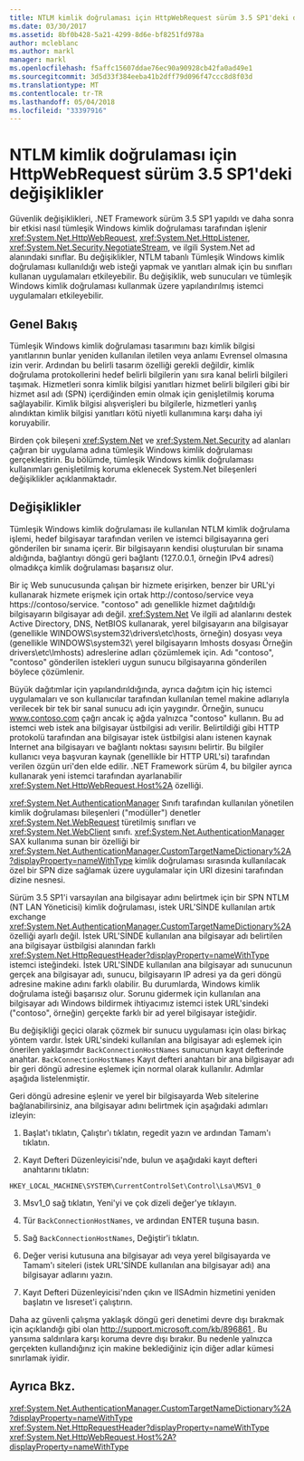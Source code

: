 ```yaml
---
title: NTLM kimlik doğrulaması için HttpWebRequest sürüm 3.5 SP1'deki değişiklikler
ms.date: 03/30/2017
ms.assetid: 8bf0b428-5a21-4299-8d6e-bf8251fd978a
author: mcleblanc
ms.author: markl
manager: markl
ms.openlocfilehash: f5affc15607ddae76ec90a90928cb42fa0ad49e1
ms.sourcegitcommit: 3d5d33f384eeba41b2dff79d096f47ccc8d8f03d
ms.translationtype: MT
ms.contentlocale: tr-TR
ms.lasthandoff: 05/04/2018
ms.locfileid: "33397916"
---
```

# <a name="changes-to-ntlm-authentication-for-httpwebrequest-in-version-35-sp1"></a>NTLM kimlik doğrulaması için HttpWebRequest sürüm 3.5 SP1'deki değişiklikler
Güvenlik değişiklikleri, .NET Framework sürüm 3.5 SP1 yapıldı ve daha sonra bir etkisi nasıl tümleşik Windows kimlik doğrulaması tarafından işlenir <xref:System.Net.HttpWebRequest>, <xref:System.Net.HttpListener>, <xref:System.Net.Security.NegotiateStream>, ve ilgili System.Net ad alanındaki sınıflar. Bu değişiklikler, NTLM tabanlı Tümleşik Windows kimlik doğrulaması kullanıldığı web isteği yapmak ve yanıtları almak için bu sınıfları kullanan uygulamaları etkileyebilir. Bu değişiklik, web sunucuları ve tümleşik Windows kimlik doğrulaması kullanmak üzere yapılandırılmış istemci uygulamaları etkileyebilir.  
  
## <a name="overview"></a>Genel Bakış  
 Tümleşik Windows kimlik doğrulaması tasarımını bazı kimlik bilgisi yanıtlarının bunlar yeniden kullanılan iletilen veya anlamı Evrensel olmasına izin verir. Ardından bu belirli tasarım özelliği gerekli değildir, kimlik doğrulama protokollerini hedef belirli bilgilerin yanı sıra kanal belirli bilgileri taşımak. Hizmetleri sonra kimlik bilgisi yanıtları hizmet belirli bilgileri gibi bir hizmet asıl adı (SPN) içerdiğinden emin olmak için genişletilmiş koruma sağlayabilir. Kimlik bilgisi alışverişleri bu bilgilerle, hizmetleri yanlış alındıktan kimlik bilgisi yanıtları kötü niyetli kullanımına karşı daha iyi koruyabilir.  
  
 Birden çok bileşeni <xref:System.Net> ve <xref:System.Net.Security> ad alanları çağıran bir uygulama adına tümleşik Windows kimlik doğrulaması gerçekleştirin. Bu bölümde, tümleşik Windows kimlik doğrulaması kullanımları genişletilmiş koruma eklenecek System.Net bileşenleri değişiklikler açıklanmaktadır.  
  
## <a name="changes"></a>Değişiklikler  
 Tümleşik Windows kimlik doğrulaması ile kullanılan NTLM kimlik doğrulama işlemi, hedef bilgisayar tarafından verilen ve istemci bilgisayarına geri gönderilen bir sınama içerir. Bir bilgisayarın kendisi oluşturulan bir sınama aldığında, bağlantıyı döngü geri bağlantı (127.0.0.1, örneğin IPv4 adresi) olmadıkça kimlik doğrulaması başarısız olur.  
  
 Bir iç Web sunucusunda çalışan bir hizmete erişirken, benzer bir URL'yi kullanarak hizmete erişmek için ortak http://contoso/service veya https://contoso/service. "contoso" adı genellikle hizmet dağıtıldığı bilgisayarın bilgisayar adı değil. <xref:System.Net> Ve ilgili ad alanlarını destek Active Directory, DNS, NetBIOS kullanarak, yerel bilgisayarın ana bilgisayar (genellikle WINDOWS\system32\drivers\etc\hosts, örneğin) dosyası veya (genellikle WINDOWS\system32\ yerel bilgisayarın lmhosts dosyası Örneğin drivers\etc\lmhosts) adreslerine adları çözümlemek için. Adı "contoso", "contoso" gönderilen istekleri uygun sunucu bilgisayarına gönderilen böylece çözümlenir.  
  
 Büyük dağıtımlar için yapılandırıldığında, ayrıca dağıtım için hiç istemci uygulamaları ve son kullanıcılar tarafından kullanılan temel makine adlarıyla verilecek bir tek bir sanal sunucu adı için yaygındır. Örneğin, sunucu www.contoso.com çağrı ancak iç ağda yalnızca "contoso" kullanın. Bu ad istemci web istek ana bilgisayar üstbilgisi adı verilir. Belirtildiği gibi HTTP protokolü tarafından ana bilgisayar istek üstbilgisi alanı istenen kaynak Internet ana bilgisayarı ve bağlantı noktası sayısını belirtir. Bu bilgiler kullanıcı veya başvuran kaynak (genellikle bir HTTP URL'si) tarafından verilen özgün uri'den elde edilir. .NET Framework sürüm 4, bu bilgiler ayrıca kullanarak yeni istemci tarafından ayarlanabilir <xref:System.Net.HttpWebRequest.Host%2A> özelliği.  
  
 <xref:System.Net.AuthenticationManager> Sınıfı tarafından kullanılan yönetilen kimlik doğrulaması bileşenleri ("modüller") denetler <xref:System.Net.WebRequest> türetilmiş sınıfları ve <xref:System.Net.WebClient> sınıfı. <xref:System.Net.AuthenticationManager> SAX kullanıma sunan bir özelliği bir <xref:System.Net.AuthenticationManager.CustomTargetNameDictionary%2A?displayProperty=nameWithType> kimlik doğrulaması sırasında kullanılacak özel bir SPN dize sağlamak üzere uygulamalar için URI dizesini tarafından dizine nesnesi.  
  
 Sürüm 3.5 SP1'i varsayılan ana bilgisayar adını belirtmek için bir SPN NTLM (NT LAN Yöneticisi) kimlik doğrulaması, istek URL'SİNDE kullanılan artık exchange <xref:System.Net.AuthenticationManager.CustomTargetNameDictionary%2A> özelliği ayarlı değil. İstek URL'SİNDE kullanılan ana bilgisayar adı belirtilen ana bilgisayar üstbilgisi alanından farklı <xref:System.Net.HttpRequestHeader?displayProperty=nameWithType> istemci isteğindeki. İstek URL'SİNDE kullanılan ana bilgisayar adı sunucunun gerçek ana bilgisayar adı, sunucu, bilgisayarın IP adresi ya da geri döngü adresine makine adını farklı olabilir. Bu durumlarda, Windows kimlik doğrulama isteği başarısız olur. Sorunu gidermek için kullanılan ana bilgisayar adı Windows bildirmek ihtiyacımız istemci istek URL'sindeki ("contoso", örneğin) gerçekte farklı bir ad yerel bilgisayar isteğidir.  
  
 Bu değişikliği geçici olarak çözmek bir sunucu uygulaması için olası birkaç yöntem vardır. İstek URL'sindeki kullanılan ana bilgisayar adı eşlemek için önerilen yaklaşımdır `BackConnectionHostNames` sunucunun kayıt defterinde anahtar. `BackConnectionHostNames` Kayıt defteri anahtarı bir ana bilgisayar adı bir geri döngü adresine eşlemek için normal olarak kullanılır. Adımlar aşağıda listelenmiştir.  
  
 Geri döngü adresine eşlenir ve yerel bir bilgisayarda Web sitelerine bağlanabilirsiniz, ana bilgisayar adını belirtmek için aşağıdaki adımları izleyin:  
  
 1. Başlat'ı tıklatın, Çalıştır'ı tıklatın, regedit yazın ve ardından Tamam'ı tıklatın.  
  
 2. Kayıt Defteri Düzenleyicisi'nde, bulun ve aşağıdaki kayıt defteri anahtarını tıklatın:  
  
 `HKEY_LOCAL_MACHINE\SYSTEM\CurrentControlSet\Control\Lsa\MSV1_0`  
  
 3. Msv1_0 sağ tıklatın, Yeni'yi ve çok dizeli değer'ye tıklayın.  
  
 4. Tür `BackConnectionHostNames`, ve ardından ENTER tuşuna basın.  
  
 5. Sağ `BackConnectionHostNames`, Değiştir'i tıklatın.  
  
 6. Değer verisi kutusuna ana bilgisayar adı veya yerel bilgisayarda ve Tamam'ı siteleri (istek URL'SİNDE kullanılan ana bilgisayar adı) ana bilgisayar adlarını yazın.  
  
 7. Kayıt Defteri Düzenleyicisi'nden çıkın ve IISAdmin hizmetini yeniden başlatın ve Iısreset'i çalıştırın.  
  
 Daha az güvenli çalışma yaklaşık döngü geri denetimi devre dışı bırakmak için açıklandığı gibi olan [ http://support.microsoft.com/kb/896861 ](http://go.microsoft.com/fwlink/?LinkID=179657). Bu yansıma saldırılara karşı koruma devre dışı bırakır. Bu nedenle yalnızca gerçekten kullandığınız için makine beklediğiniz için diğer adlar kümesi sınırlamak iyidir.  
  
## <a name="see-also"></a>Ayrıca Bkz.  
 <xref:System.Net.AuthenticationManager.CustomTargetNameDictionary%2A?displayProperty=nameWithType>  
 <xref:System.Net.HttpRequestHeader?displayProperty=nameWithType>  
 <xref:System.Net.HttpWebRequest.Host%2A?displayProperty=nameWithType>
